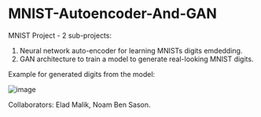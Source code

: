 # MNIST-Autoencoder-And-GAN
MNIST Project - 2 sub-projects: <br />

1. Neural network auto-encoder for learning MNISTs digits emdedding. <br />
2. GAN architecture to train a model to generate real-looking MNIST digits. <br />

Example for generated digits from the model: <br />

![image](https://user-images.githubusercontent.com/75226397/188875336-85c91ca6-9f56-4197-9c3d-5d387a291519.png)

Collaborators: Elad Malik, Noam Ben Sason.
